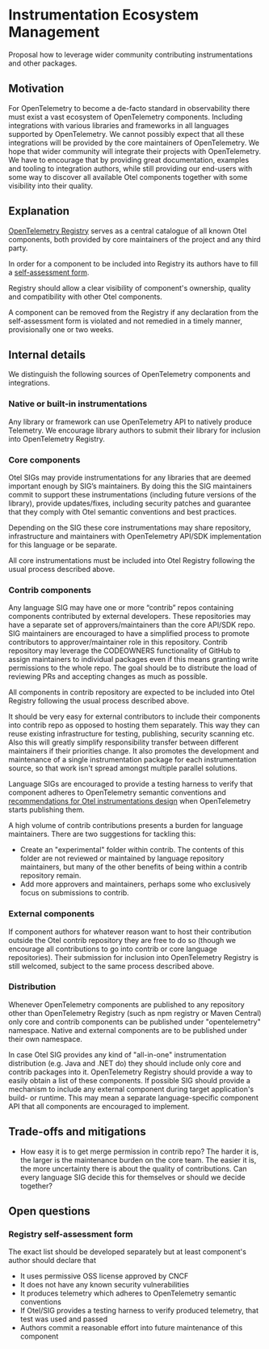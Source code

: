# Instrumentation Ecosystem Management

Proposal how to leverage wider community contributing instrumentations and other packages.

## Motivation

For OpenTelemetry to become a de-facto standard in observability there must exist a vast ecosystem of OpenTelemetry components.
Including integrations with various libraries and frameworks in all languages supported by OpenTelemetry.
We cannot possibly expect that all these integrations will be provided by the core maintainers of OpenTelemetry.
We hope that wider community will integrate their projects with OpenTelemetry.
We have to encourage that by providing great documentation, examples and tooling to integration authors,
while still providing our end-users with some way to discover all available Otel components together with some visibility into their quality.

## Explanation

[OpenTelemetry Registry](https://opentelemetry.io/registry/) serves as a central catalogue of all known Otel components,
both provided by core maintainers of the project and any third party.

In order for a component to be included into Registry its authors have to fill a [self-assessment form](#registry-self-assessment-form).

Registry should allow a clear visibility of component's ownership, quality and compatibility with other Otel components.

A component can be removed from the Registry if any declaration from the self-assessment form is violated and not remedied
in a timely manner, provisionally one or two weeks.

## Internal details

We distinguish the following sources of OpenTelemetry components and integrations.

### Native or built-in instrumentations

Any library or framework can use OpenTelemetry API to natively produce Telemetry.
We encourage library authors to submit their library for inclusion into OpenTelemetry Registry.

### Core components

Otel SIGs may provide instrumentations for any libraries that are deemed important enough by SIG’s maintainers.
By doing this the SIG maintainers commit to support these instrumentations (including future versions of the library),
provide updates/fixes, including security patches and guarantee that they comply with Otel semantic conventions and best practices.

Depending on the SIG these core instrumentations may share repository, infrastructure and maintainers with
OpenTelemetry API/SDK implementation for this language or be separate.

All core instrumentations must be included into Otel Registry following the usual process described above.

### Contrib components

Any language SIG may have one or more “contrib” repos containing components contributed by external developers.
These repositories may have a separate set of approvers/maintainers than the core API/SDK repo.
SIG maintainers are encouraged to have a simplified process to promote contributors to approver/maintainer role in this repository.
Contrib repository may leverage the CODEOWNERS functionality of GitHub to assign maintainers to individual packages
even if this means granting write permissions to the whole repo.
The goal should be to distribute the load of reviewing PRs and accepting changes as much as possible.

All components in contrib repository are expected to be included into Otel Registry following the usual process described above.

It should be very easy for external contributors to include their components into contrib repo as opposed to hosting them separately.
This way they can reuse existing infrastructure for testing, publishing, security scanning etc.
Also this will greatly simplify responsibility transfer between different maintainers if their priorities change. It also promotes the development
and maintenance of a single instrumentation package for each instrumentation source, so that work isn't spread amongst multiple parallel solutions.

Language SIGs are encouraged to provide a testing harness to verify that component adheres to OpenTelemetry semantic conventions
and [recommendations for Otel instrumentations design](https://docs.google.com/document/d/1YNRCg9fdjJgZRs56vvf7rfFPk06mhp781sWHYypOaAk/edit#)
when OpenTelemetry starts publishing them.

A high volume of contrib contributions presents a burden for language maintainers. There are two suggestions for tackling this:

- Create an "experimental" folder within contrib. The contents of this folder are not reviewed or maintained by language repository maintainers, but
many of the other benefits of being within a contrib repository remain.
- Add more approvers and maintainers, perhaps some who exclusively focus on submissions to contrib.

### External components

If component authors for whatever reason want to host their contribution outside the Otel contrib repository they are free to do so (though we
encourage all contributions to go into contrib or core language repositories). Their submission for inclusion into OpenTelemetry Registry is still
welcomed, subject to the same process described above.

### Distribution

Whenever OpenTelemetry components are published to any repository other than OpenTelemetry Registry (such as npm registry or Maven Central)
only core and contrib components can be published under "opentelemetry" namespace.
Native and external components are to be published under their own namespace.

In case Otel SIG provides any kind of "all-in-one" instrumentation distribution (e.g. Java and .NET do) they should include
only core and contrib packages into it.
OpenTelemetry Registry should provide a way to easily obtain a list of these components.
If possible SIG should provide a mechanism to include any external component during target application's build- or runtime.
This may mean a separate language-specific component API that all components are encouraged to implement.

## Trade-offs and mitigations

* How easy it is to get merge permission in contrib repo?
The harder it is, the larger is the maintenance burden on the core team.
The easier it is, the more uncertainty there is about the quality of contributions.
Can every language SIG decide this for themselves or should we decide together?

## Open questions

### Registry self-assessment form

The exact list should be developed separately but at least component's author should declare that

* It uses permissive OSS license approved by CNCF
* It does not have any known security vulnerabilities
* It produces telemetry which adheres to OpenTelemetry semantic conventions
* If Otel/SIG provides a testing harness to verify produced telemetry, that test was used and passed
* Authors commit a reasonable effort into future maintenance of this component
